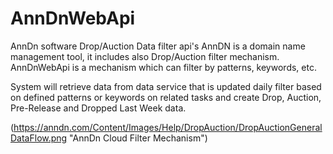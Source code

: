 # AnnDnWebApi
AnnDn software Drop/Auction Data filter api's
AnnDN is a domain name management tool, it includes also Drop/Auction filter mechanism. 
AnnDnWebApi is a mechanism which can filter by patterns, keywords, etc.

System will retrieve data from data service that is updated daily filter based on defined patterns or keywords on related tasks and create Drop, Auction, Pre-Release and Dropped Last Week data.

(https://anndn.com/Content/Images/Help/DropAuction/DropAuctionGeneralDataFlow.png "AnnDn Cloud Filter Mechanism")
